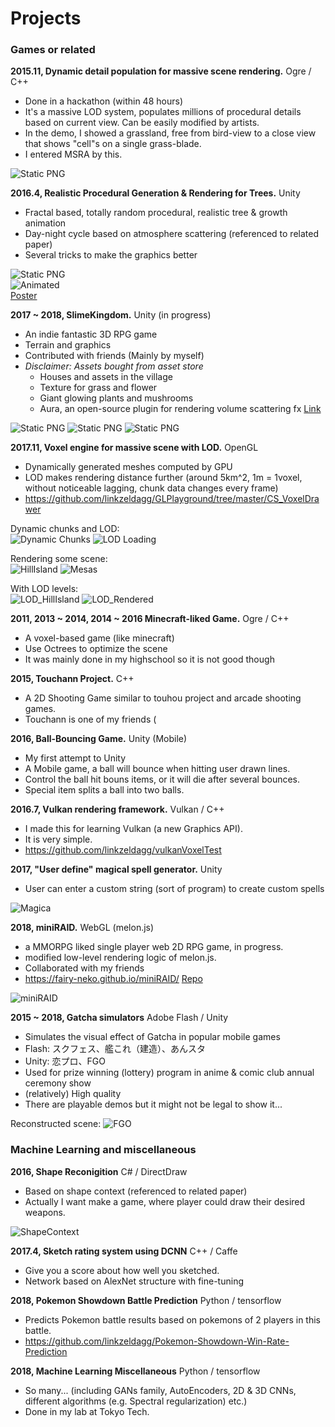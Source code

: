 # Projects

### Games or related

**2015.11, Dynamic detail population for massive scene rendering.** Ogre / C++
* Done in a hackathon (within 48 hours)  
* It's a massive LOD system, populates millions of procedural details based on current view. Can be easily modified by artists.  
* In the demo, I showed a grassland, free from bird-view to a close view that shows "cell"s on a single grass-blade.
* I entered MSRA by this.

![Static PNG](Images/DynamicLOD.png)

**2016.4, Realistic Procedural Generation & Rendering for Trees.** Unity
* Fractal based, totally random procedural, realistic tree & growth animation  
* Day-night cycle based on atmosphere scattering (referenced to related paper)  
* Several tricks to make the graphics better  

![Static PNG](Images/Kokoronomori.png)  
![Animated](Images/Kokoronomori.gif)  
[Poster](Images/poster.pdf)

**2017 ~ 2018, SlimeKingdom.** Unity (in progress)
* An indie fantastic 3D RPG game
* Terrain and graphics
* Contributed with friends (Mainly by myself)
* *Disclaimer: Assets bought from asset store*
    * Houses and assets in the village
    * Texture for grass and flower
    * Giant glowing plants and mushrooms
    * Aura, an open-source plugin for rendering volume scattering fx [Link](https://assetstore.unity.com/packages/vfx/shaders/aura-volumetric-lighting-111664)

![Static PNG](Images/SlimeKingdom1.png)
![Static PNG](Images/SlimeKingdom2.png)
![Static PNG](Images/SlimeKingdom3.jpg)

**2017.11, Voxel engine for massive scene with LOD.** OpenGL

* Dynamically generated meshes computed by GPU
* LOD makes rendering distance further (around 5km^2, 1m = 1voxel, without noticeable lagging, chunk data changes every frame)
* https://github.com/linkzeldagg/GLPlayground/tree/master/CS_VoxelDrawer

Dynamic chunks and LOD:  
![Dynamic Chunks](Images/DChunk.gif)
![LOD Loading](Images/LOD.gif)

Rendering some scene:  
![HillIsland](Images/HillIsland_2.png)
![Mesas](Images/Mesas2.png)

With LOD levels:  
![LOD_HillIsland](Images/LOD_2.png)
![LOD_Rendered](Images/LOD_2_Color.png)

**2011, 2013 ~ 2014, 2014 ~ 2016 Minecraft-liked Game.** Ogre / C++
* A voxel-based game (like minecraft)
* Use Octrees to optimize the scene
* It was mainly done in my highschool so it is not good though

**2015, Touchann Project.** C++
* A 2D Shooting Game similar to touhou project and arcade shooting games.
* Touchann is one of my friends (

**2016, Ball-Bouncing Game.** Unity (Mobile)
* My first attempt to Unity
* A Mobile game, a ball will bounce when hitting user drawn lines.
* Control the ball hit bouns items, or it will die after several bounces.
* Special item splits a ball into two balls.

**2016.7, Vulkan rendering framework.** Vulkan / C++
* I made this for learning Vulkan (a new Graphics API).
* It is very simple.
* https://github.com/linkzeldagg/vulkanVoxelTest

**2017, "User define" magical spell generator.** Unity
* User can enter a custom string (sort of program) to create custom spells

![Magica](Images/CustomMagica.png)

**2018, miniRAID.** WebGL (melon.js)
* a MMORPG liked single player web 2D RPG game, in progress. 
* modified low-level rendering logic of melon.js.
* Collaborated with my friends
* https://fairy-neko.github.io/miniRAID/ [Repo](https://github.com/Fairy-Neko/miniRAID)

![miniRAID](Images/miniRAID.png)

**2015 ~ 2018, Gatcha simulators** Adobe Flash / Unity
* Simulates the visual effect of Gatcha in popular mobile games
* Flash: スクフェス、艦これ（建造）、あんスタ
* Unity: 恋プロ、FGO
* Used for prize winning (lottery) program in anime & comic club annual ceremony show
* (relatively) High quality
* There are playable demos but it might not be legal to show it...

Reconstructed scene:
![FGO](Images/FGO.png)

### Machine Learning and miscellaneous

**2016, Shape Reconigition** C# / DirectDraw
* Based on shape context (referenced to related paper)
* Actually I want make a game, where player could draw their desired weapons.

![ShapeContext](Images/ShapeContext.png)

**2017.4, Sketch rating system using DCNN** C++ / Caffe
* Give you a score about how well you sketched.
* Network based on AlexNet structure with fine-tuning

**2018, Pokemon Showdown Battle Prediction** Python / tensorflow
* Predicts Pokemon battle results based on pokemons of 2 players in this battle.
* https://github.com/linkzeldagg/Pokemon-Showdown-Win-Rate-Prediction

**2018, Machine Learning Miscellaneous** Python / tensorflow
* So many... (including GANs family, AutoEncoders, 2D & 3D CNNs, different algorithms (e.g. Spectral regularization) etc.)
* Done in my lab at Tokyo Tech.
